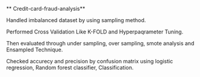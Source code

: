 ** Credit-card-fraud-analysis**

Handled imbalanced dataset by using sampling method.




Performed Cross Validation Like K-FOLD and Hyperpaqrameter Tuning.

Then evaluated through under sampling, over sampling, smote analysis and Ensampled Technique.

Checked accurecy and precision by confusion matrix using logistic regression, Random forest classifier, Classification.
